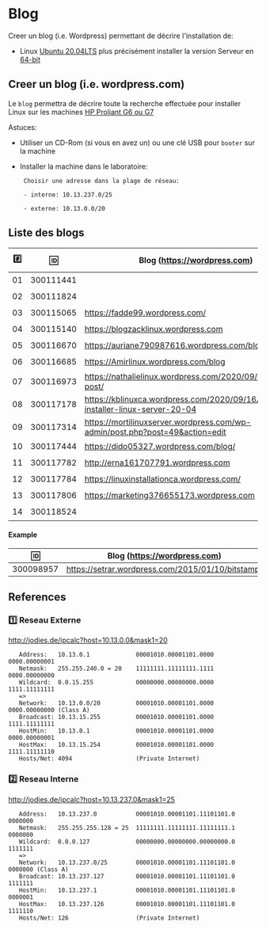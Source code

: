 
# Blog


Creer un blog (i.e. Wordpress) permettant de décrire l'installation de:

* Linux [Ubuntu 20.04LTS](https://releases.ubuntu.com/20.04/) plus précisément installer la version  Serveur en [64-bit](https://releases.ubuntu.com/20.04/ubuntu-20.04.1-live-server-amd64.iso)

## Creer un blog (i.e. wordpress.com)

Le `blog` permettra de décrire toute la recherche effectuée pour installer Linux sur les machines [HP Proliant G6 ou G7](https://github.com/CollegeBoreal/Laboratoires/tree/master/3202/proliant)

Astuces: 

* Utiliser un CD-Rom (si vous en avez un) ou une clé USB pour `booter` sur la machine

* Installer la machine dans le laboratoire:

       Choisir une adresse dans la plage de réseau:
       
       - interne: 10.13.237.0/25
       
       - externe: 10.13.0.0/20
       
## Liste des blogs

|:hash:| :id:      |   Blog (https://wordpress.com)                                                    | [Reseau Interne](README.md#two-reseau-interne)| [Reseau Ext.](README.md#one-reseau-externe) | Check |
|------|-----------|-----------------------------------------------------------------------------------|----------------|--------------|---------|
| 01   | 300111441 |                                                                                   | 10.13.237.?    | 10.13.?.?    | :zero:  |
| 02   | 300111824 |                                                                                   | 10.13.237.?    | 10.13.?.?    | :zero:  |
| 03   | 300115065 | https://fadde99.wordpress.com/                                                    | 10.13.237.?    | 10.13.?.?    | :zero:  |
| 04   | 300115140 | https://blogzacklinux.wordpress.com                                               | 10.13.237.117  | 10.13.32.50  | :zero:  |
| 05   | 300116670 | https://auriane790987616.wordpress.com/blog                                       | 10.13.237.?    | 10.13.?.?    | :zero:  |
| 06   | 300116685 | https://Amirlinux.wordpress.com/blog                                              | 10.13.237.51   | 10.13.2.59   | :zero:  |
| 07   | 300116973 | https://nathalielinux.wordpress.com/2020/09/14/example-post/                      | 10.13.237.23   | 10.13.2.24   | :zero:  |
| 08   | 300117178 | https://kblinuxca.wordpress.com/2020/09/16/comment-installer-linux-server-20-04   | 10.13.237.15   | 10.13.0.15   | :zero:  |
| 09   | 300117314 |  https://mortilinuxserver.wordpress.com/wp-admin/post.php?post=49&action=edit     | 10.13.237.100  | 10.13.2.100  | :zero:  |
| 10   | 300117444 |https://dido05327.wordpress.com/blog/                                              | 10.13.237.?    | 10.13.0.20   | :zero:  |
| 11   | 300117782 |http://erna161707791.wordpress.com                                                 | 10.13.237.85   | 10.13.2.77   | :zero:  |
| 12   | 300117784 | https://linuxinstallationca.wordpress.com/                                        | 10.13.237.77   | 10.13.2.70   | :zero:  | 
| 13   | 300117806 | https://marketing376655173.wordpress.com                                          | 10.13.237.76   | 10.13.2.99   | :zero:  |
| 14   | 300118524 |                                                                                   | 10.13.237.?    | 10.13.?.?    | :zero:  |


#### Example
| :id:      |   Blog (https://wordpress.com)                          |
|-----------|---------------------------------------------------------|
| 300098957 | https://setrar.wordpress.com/2015/01/10/bitstamp/       | 


## References

### :one: Reseau Externe

http://jodies.de/ipcalc?host=10.13.0.0&mask1=20

       Address:   10.13.0.1             00001010.00001101.0000 0000.00000001
       Netmask:   255.255.240.0 = 20    11111111.11111111.1111 0000.00000000
       Wildcard:  0.0.15.255            00000000.00000000.0000 1111.11111111
       =>
       Network:   10.13.0.0/20          00001010.00001101.0000 0000.00000000 (Class A)
       Broadcast: 10.13.15.255          00001010.00001101.0000 1111.11111111
       HostMin:   10.13.0.1             00001010.00001101.0000 0000.00000001
       HostMax:   10.13.15.254          00001010.00001101.0000 1111.11111110
       Hosts/Net: 4094                  (Private Internet)

### :two: Reseau Interne

http://jodies.de/ipcalc?host=10.13.237.0&mask1=25

       Address:   10.13.237.0           00001010.00001101.11101101.0 0000000
       Netmask:   255.255.255.128 = 25  11111111.11111111.11111111.1 0000000
       Wildcard:  0.0.0.127             00000000.00000000.00000000.0 1111111
       =>
       Network:   10.13.237.0/25        00001010.00001101.11101101.0 0000000 (Class A)
       Broadcast: 10.13.237.127         00001010.00001101.11101101.0 1111111
       HostMin:   10.13.237.1           00001010.00001101.11101101.0 0000001
       HostMax:   10.13.237.126         00001010.00001101.11101101.0 1111110
       Hosts/Net: 126                   (Private Internet)
